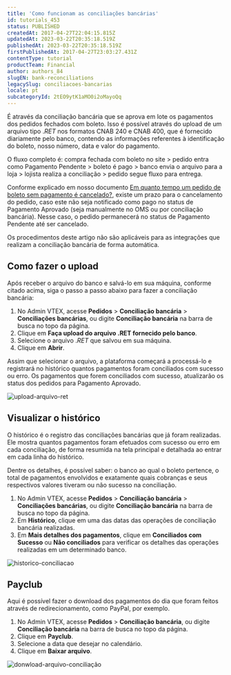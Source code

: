 ```yaml
---
title: 'Como funcionam as conciliações bancárias'
id: tutorials_453
status: PUBLISHED
createdAt: 2017-04-27T22:04:15.815Z
updatedAt: 2023-03-22T20:35:18.519Z
publishedAt: 2023-03-22T20:35:18.519Z
firstPublishedAt: 2017-04-27T23:03:27.431Z
contentType: tutorial
productTeam: Financial
author: authors_84
slugEN: bank-reconciliations
legacySlug: conciliacoes-bancarias
locale: pt
subcategoryId: 2tEO9ytK1aMO0i2oMayoQq
---
```


É através da conciliação bancária que se aprova em lote os pagamentos dos pedidos fechados com boleto. Isso é possível através do upload de um arquivo tipo ._RET_ nos formatos CNAB 240 e CNAB 400, que é fornecido diariamente pelo banco, contendo as informações referentes à identificação do boleto, nosso número, data e valor do pagamento.

O fluxo completo é: compra fechada com boleto no site &gt; pedido entra como Pagamento Pendente &gt; boleto é pago &gt; banco envia o arquivo para a loja &gt; lojista realiza a conciliação &gt; pedido segue fluxo para entrega.

Conforme explicado em nosso documento [Em quanto tempo um pedido de boleto sem pagamento é cancelado?](/faq/em-quanto-tempo-um-pedido-de-boleto-sem-pagamento-e-cancelado/), existe um prazo para o cancelamento do pedido, caso este não seja notificado como pago no status de Pagamento Aprovado (seja manualmente no OMS ou por conciliação bancária). Nesse caso, o pedido permanecerá no status de Pagamento Pendente até ser cancelado.

<div class="alert alert-warning">
Os procedimentos deste artigo não são aplicáveis para as integrações que realizam a conciliação bancária de forma automática.
</div>

## Como fazer o upload

Após receber o arquivo do banco e salvá-lo em sua máquina, conforme citado acima, siga o passo a passo abaixo para fazer a conciliação bancária:

1. No Admin VTEX, acesse **Pedidos** > **Conciliação bancária** > **Conciliações bancárias**, ou digite **Conciliação bancária** na barra de busca no topo da página.
2. Clique em **Faça upload do arquivo .RET fornecido pelo banco**.
3. Selecione o arquivo ._RET_ que salvou em sua máquina.
4. Clique em **Abrir**.

Assim que selecionar o arquivo, a plataforma começará a processá-lo e registrará no histórico quantos pagamentos foram conciliados com sucesso ou erro. Os pagamentos que forem conciliados com sucesso, atualizarão os status dos pedidos para Pagamento Aprovado.

![upload-arquivo-ret](//images.ctfassets.net/alneenqid6w5/3KDKXLTwzYy1W9PNKGfIyT/73a25815cf3bd17cb7c92f6f01407f7e/uploadret.JPG)

## Visualizar o histórico

O histórico é o registro das conciliações bancárias que já foram realizadas. Ele mostra quantos pagamentos foram efetuados com sucesso ou erro em cada conciliação, de forma resumida na tela principal e detalhada ao entrar em cada linha do histórico.

Dentre os detalhes, é possível saber: o banco ao qual o boleto pertence, o total de pagamentos envolvidos e exatamente quais cobranças e seus respectivos valores tiveram ou não sucesso na conciliação. 

1. No Admin VTEX, acesse **Pedidos** > **Conciliação bancária** > **Conciliações bancárias**, ou digite **Conciliação bancária** na barra de busca no topo da página.
2. Em **Histórico**, clique em uma das datas das operações de conciliação bancária realizadas.
3. Em **Mais detalhes dos pagamentos**, clique em **Conciliados com Sucesso** ou **Não conciliados** para verificar os detalhes das operações realizadas em um determinado banco. 

![historico-conciliacao](//images.ctfassets.net/alneenqid6w5/7K6sF9KZlBA00tbSp4q0pC/f349ccb45ed613af59dca2de908fa01a/historico_conciliacao.jpg)

## Payclub

Aqui é possível fazer o download dos pagamentos do dia que foram feitos através de redirecionamento, como PayPal, por exemplo.

1. No Admin VTEX, acesse **Pedidos** > **Conciliação bancária**, ou digite **Conciliação bancária** na barra de busca no topo da página.
2. Clique em **Payclub**.
3. Selecione a data que desejar no calendário.
4. Clique em **Baixar arquivo**.

![donwload-arquivo-conciliação](//images.ctfassets.net/alneenqid6w5/78K7wW5QAaA0tVCJTBwpDH/61af99bfe4978eea981dfe694308f8f4/Download_Concilia____o.JPG)
